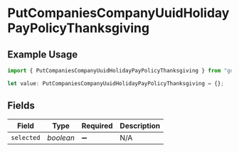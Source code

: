 # PutCompaniesCompanyUuidHolidayPayPolicyThanksgiving

## Example Usage

```typescript
import { PutCompaniesCompanyUuidHolidayPayPolicyThanksgiving } from "gusto-embedded/models/operations";

let value: PutCompaniesCompanyUuidHolidayPayPolicyThanksgiving = {};
```

## Fields

| Field              | Type               | Required           | Description        |
| ------------------ | ------------------ | ------------------ | ------------------ |
| `selected`         | *boolean*          | :heavy_minus_sign: | N/A                |